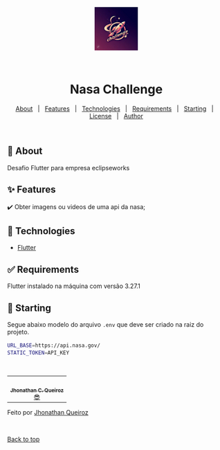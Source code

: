 <div align="center" id="top"> 
  <img src="assets/images/logo.jpeg" height=100 alt="Nasa_challenge" />

&#xa0;

</div>

<h1 align="center">Nasa Challenge</h1>

<p align="center">
  <a href="#dart-about">About</a> &#xa0; | &#xa0; 
  <a href="#sparkles-features">Features</a> &#xa0; | &#xa0;
  <a href="#rocket-technologies">Technologies</a> &#xa0; | &#xa0;
  <a href="#white_check_mark-requirements">Requirements</a> &#xa0; | &#xa0;
  <a href="#checkered_flag-starting">Starting</a> &#xa0; | &#xa0;
  <a href="#memo-license">License</a> &#xa0; | &#xa0;
  <a href="https://github.com/{{YOUR_GITHUB_USERNAME}}" target="_blank">Author</a>
</p>

<br>

## :dart: About

Desafio Flutter para empresa eclipseworks

## :sparkles: Features

:heavy_check_mark: Obter imagens ou videos de uma api da nasa;

## :rocket: Technologies

- [Flutter](https://flutter.dev/)

## :white_check_mark: Requirements

Flutter instalado na máquina com versão 3.27.1

## :checkered_flag: Starting

Segue abaixo modelo do arquivo `.env` que deve ser criado na raiz do projeto.

```bash
URL_BASE=https://api.nasa.gov/
STATIC_TOKEN=API_KEY
```

</br>

<table>
  <tr>
    <td align="center"><a href="https://github.com/jhonathanqz"><img src="https://avatars.githubusercontent.com/u/74057391?s=96&v=4" width="100px;" alt=""/><br /><sub><b>Jhonathan C. Queiroz</b></sub></a><br /> <a href="https://github.com/jhonathanqz" title="Autor">😎</a></td>
  </tr>
  
</table>

Feito por <a href="https://github.com/jhonathanqz" target="_blank">Jhonathan Queiroz</a>

&#xa0;

<a href="#top">Back to top</a>
